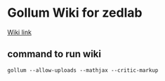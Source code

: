 # Gollum Wiki for zedlab

[Wiki link](http://wiki.zeroknowledgediscovery.org)

## command to run wiki

```
gollum --allow-uploads --mathjax --critic-markup 
```
